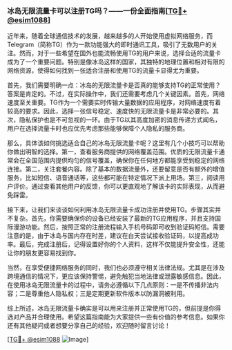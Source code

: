 ### 冰岛无限流量卡可以注册TG吗？——一份全面指南[[TG💪+ @esim1088](https://t.me/s/esim1088)]

近年来，随着全球通信技术的发展，越来越多的人开始使用虚拟网络服务，而Telegram（简称TG）作为一款功能强大的即时通讯工具，吸引了无数用户的关注。然而，对于一些希望在国外也能流畅使用TG的用户来说，选择合适的流量卡成为了一个重要问题。特别是像冰岛这样的国家，其独特的地理位置和相对有限的网络资源，使得如何找到一张适合注册和使用TG的流量卡显得尤为重要。

首先，我们需要明确一点：冰岛的无限流量卡是否真的能够支持TG的正常使用？答案是肯定的。不过，在实际操作中，我们还需要考虑几个关键因素。首先，网络速度至关重要。TG作为一个需要实时传输大量数据的应用程序，对网络速度有着较高的要求。因此，选择一张信号稳定、速度快的无限流量卡是非常必要的。其次，隐私保护也是不可忽视的一环。由于TG以其高度加密的消息传递方式闻名，用户在选择流量卡时也应优先考虑那些能够保障个人隐私的服务商。

那么，具体该如何挑选适合自己的冰岛无限流量卡呢？这里有几个小技巧可以帮助你做出明智的选择。第一，查看服务商提供的网络覆盖范围。优质的无限流量卡通常会在全国范围内提供均匀的信号覆盖，确保你在任何地方都能享受到稳定的网络连接。第二，关注套餐内容。除了基本的数据流量外，还要留意是否有额外的增值服务，比如短信、语音通话等，这些都可能在特定情况下派上用场。第三，阅读用户评价。通过查看其他用户的反馈，你可以更直观地了解该卡的实际表现，从而避免踩雷。

接下来，让我们来谈谈如何利用冰岛无限流量卡成功注册并使用TG。步骤其实并不复杂。首先，你需要确保你的设备已经安装了最新的TG应用程序，并且支持国际漫游功能。然后，按照正常的注册流程输入手机号码即可收到验证码短信。需要注意的是，由于冰岛与国内存在时差，建议在白天尝试接收验证码，以提高成功率。最后，完成注册后，记得设置好你的个人资料，这样不仅能提升安全性，还能让你的朋友更容易找到你。

当然，在享受便捷网络服务的同时，我们也必须遵守相关法律法规。尤其是在涉及跨境通信的情况下，更应该保持警惕，避免触犯当地法律或泄露敏感信息。因此，在使用冰岛无限流量卡的过程中，请务必遵循以下几点原则：一是不传播非法内容；二是尊重他人隐私权；三是定期更新软件版本以防漏洞被利用。

综上所述，冰岛无限流量卡确实是可以用来注册并正常使用TG的，但前提是你得选对产品并合理使用。希望这篇指南能为大家提供一些有价值的参考信息。如果你还有其他疑问或者想要分享自己的经验，欢迎随时留言讨论！

[[TG💪+ @esim1088](https://t.me/s/esim1088) ![Image](https://i.postimg.cc/4NQfJmqS/Snipaste-2025-05-13-00-14-12.png)]